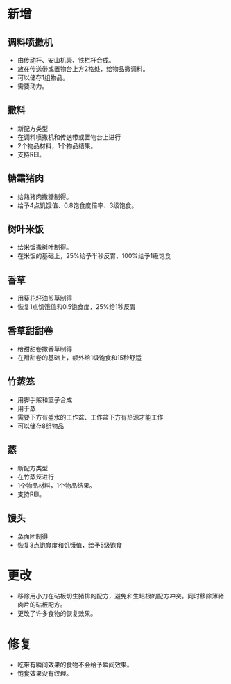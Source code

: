 # 新增
## 调料喷撒机
- 由传动杆、安山机壳、铁栏杆合成。
- 放在传送带或置物台上方2格处，给物品撒调料。
- 可以储存1组物品。
- 需要动力。
## 撒料
- 新配方类型
- 在调料喷撒机和传送带或置物台上进行
- 2个物品材料，1个物品结果。
- 支持REI。
## 糖霜猪肉
- 给熟猪肉撒糖制得。
- 给予4点饥饿值、0.8饱食度倍率、3级饱食。
## 树叶米饭
- 给米饭撒树叶制得。
- 在米饭的基础上，25%给予半秒反胃、100%给予1级饱食
## 香草
- 用葵花籽油煎草制得
- 恢复1点饥饿值和0.5饱食度，25%给1秒反胃
## 香草甜甜卷
- 给甜甜卷撒香草制得
- 在甜甜卷的基础上，额外给1级饱食和15秒舒适
## 竹蒸笼
- 用脚手架和篮子合成
- 用于蒸
- 需要下方有盛水的工作盆、工作盆下方有热源才能工作
- 可以储存8组物品
## 蒸
- 新配方类型
- 在竹蒸笼进行
- 1个物品材料，1个物品结果。
- 支持REI。
## 馒头
- 蒸面团制得
- 恢复3点饱食度和饥饿值，给予5级饱食
# 更改
- 移除用小刀在砧板切生猪排的配方，避免和生培根的配方冲突。同时移除薄猪肉片的砧板配方。
- 更改了许多食物的恢复效果。
# 修复
- 吃带有瞬间效果的食物不会给予瞬间效果。
- 饱食效果没有纹理。